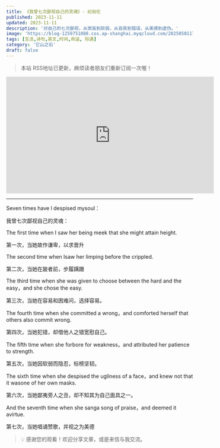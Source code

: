 ```yaml
---
title: 《我曾七次鄙视自己的灵魂》- 纪伯伦
published: 2023-11-11
updated: 2023-11-11
description: '对自己的七次鄙视，从崇高到软弱，从容易到错误，从美德到虚伪。'
image: 'https://blog-1259751088.cos.ap-shanghai.myqcloud.com/20250501173453390.png?imageSlim'
tags: [生活,诗句,英文,时间,命运, 际遇]
category: '它山之石'
draft: false
---
```


> 本站 RSS地址已更新，麻烦读者朋友们重新订阅一次喔！

<iframe width="560" height="315" src="https://www.youtube.com/embed/pXFrdV3Vd5k?si=gBlTaVHW9m7GLSzc" title="YouTube video player" frameborder="0" allow="accelerometer; autoplay; clipboard-write; encrypted-media; gyroscope; picture-in-picture; web-share" referrerpolicy="strict-origin-when-cross-origin" allowfullscreen></iframe>

---

Seven times have l despised mysoul：

我曾七次鄙视自己的灵魂：

The first time when I saw her being meek that she might attain height.

第一次，当她故作谦卑，以求晋升

The second time when Isaw her limping before the crippled.

第二次，当她在跛者前，步履蹒跚

The third time when she was given to choose between the hard and the easy，and she chose the easy.

第三次，当她在容易和困难问，选择容易。

The fourth time when she committed a wrong，and comforted herself that others also commit wrong.

第四次，当她犯错，却借他人之错宽慰自己。

The fifth time when she forbore for weakness，and attributed her patience to strength.

第五次，当她因软弱而隐忍，标榜坚韧。

The sixth time when she despised the ugliness of a face，and knew not that it wasone of her own masks.

第六次，当她鄙夷旁人之丑，却不知其为自己面具之一。

And the seventh time when she sanga song of praise，and deemed it avirtue.

第七次，当她唱诵赞歌，并视之为美德

> 💡 感谢您的观看！欢迎分享文章，或是来信与我交流。
